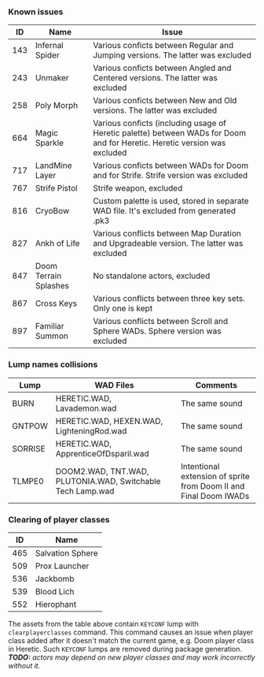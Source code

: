 ### Known issues
|ID |Name | Issue |
|---|-----|-------|
|143|Infernal Spider|Various conficts between Regular and Jumping versions. The latter was excluded|
|243|Unmaker|Various conficts between Angled and Centered versions. The latter was excluded|
|258|Poly Morph|Various conficts between New and Old versions. The latter was excluded|
|664|Magic Sparkle|Various conficts (including usage of Heretic palette) between WADs for Doom and for Heretic. Heretic version was excluded|
|717|LandMine Layer|Various conficts between WADs for Doom and for Strife. Strife version was excluded|
|767|Strife Pistol|Strife weapon, excluded|
|816|CryoBow|Custom palette is used, stored in separate WAD file. It's excluded from generated .pk3|
|827|Ankh of Life|Various conflicts between Map Duration and Upgradeable version. The latter was excluded|
|847|Doom Terrain Splashes|No standalone actors, excluded|
|867|Cross Keys|Various conflicts between three key sets. Only one is kept|
|897|Familiar Summon|Various conflicts between Scroll and Sphere WADs. Sphere version was excluded|

### Lump names collisions
|Lump|WAD Files|Comments|
|---|---|---|
|BURN|HERETIC.WAD, Lavademon.wad|The same sound|
|GNTPOW|HERETIC.WAD, HEXEN.WAD, LighteningRod.wad|The same sound|
|SORRISE|HERETIC.WAD, ApprenticeOfDsparil.wad|The same sound|
|TLMPE0|DOOM2.WAD, TNT.WAD, PLUTONIA.WAD, Switchable Tech Lamp.wad|Intentional extension of sprite from Doom II and Final Doom IWADs|

### Clearing of player classes
|ID|Name|
|---|----|
|465|Salvation Sphere|
|509|Prox Launcher|
|536|Jackbomb|
|539|Blood Lich|
|552|Hierophant|
The assets from the table above contain `KEYCONF` lump with `clearplayerclasses` command. This command causes an issue when player class added after it doesn't match the current game, e.g. Doom player class in Heretic. Such `KEYCONF` lumps are removed during package generation.  
_**TODO:** actors may depend on new player classes and may work incorrectly without it._

